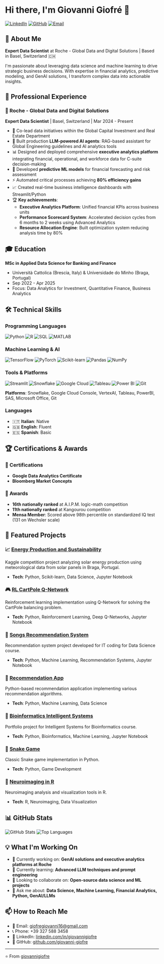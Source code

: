 # Hi there, I'm Giovanni Giofré 👋

[![LinkedIn](https://img.shields.io/badge/LinkedIn-0077B5?style=for-the-badge&logo=linkedin&logoColor=white)](https://linkedin.com/in/giovannigiofre)
[![GitHub](https://img.shields.io/badge/GitHub-100000?style=for-the-badge&logo=github&logoColor=white)](https://github.com/giovanni-giofre)
[![Email](https://img.shields.io/badge/Email-D14836?style=for-the-badge&logo=gmail&logoColor=white)](mailto:giofregiovanni16@gmail.com)

## 🚀 About Me

**Expert Data Scientist** at Roche - Global Data and Digital Solutions | Based in Basel, Switzerland 🇨🇭

I'm passionate about leveraging data science and machine learning to drive strategic business decisions. With expertise in financial analytics, predictive modeling, and GenAI solutions, I transform complex data into actionable insights.

## 💼 Professional Experience

### 🔬 Roche - Global Data and Digital Solutions
**Expert Data Scientist** | Basel, Switzerland | Mar 2024 - Present

- 🎯 Co-lead data initiatives within the Global Capital Investment and Real Estate Department
- 🤖 Built production **LLM-powered AI agents**: RAG-based assistant for Global Engineering guidelines and AI analytics tools
- 📊 Designed and deployed comprehensive **executive analytics platform** integrating financial, operational, and workforce data for C-suite decision-making
- 🔮 Developed **predictive ML models** for financial forecasting and risk assessment
- ⚡ Automated critical processes achieving **80% efficiency gains**
- 📈 Created real-time business intelligence dashboards with Streamlit/Python
- 🏆 **Key achievements**:
  - **Executive Analytics Platform**: Unified financial KPIs across business units
  - **Performance Scorecard System**: Accelerated decision cycles from 6 months to 2 weeks using Advanced Analytics
  - **Resource Allocation Engine**: Built optimization system reducing analysis time by 80%

## 🎓 Education

**MSc in Applied Data Science for Banking and Finance**
- Università Cattolica (Brescia, Italy) & Universidade do Minho (Braga, Portugal)
- Sep 2022 - Apr 2025
- Focus: Data Analytics for Investment, Quantitative Finance, Business Analytics

## 🛠️ Technical Skills

### Programming Languages

![Python](https://img.shields.io/badge/Python-3776AB?style=flat-square&logo=python&logoColor=white)
![R](https://img.shields.io/badge/R-276DC3?style=flat-square&logo=r&logoColor=white)
![SQL](https://img.shields.io/badge/SQL-4479A1?style=flat-square&logo=mysql&logoColor=white)
![MATLAB](https://img.shields.io/badge/MATLAB-0076A8?style=flat-square&logo=mathworks&logoColor=white)

### Machine Learning & AI

![TensorFlow](https://img.shields.io/badge/TensorFlow-FF6F00?style=flat-square&logo=tensorflow&logoColor=white)
![PyTorch](https://img.shields.io/badge/PyTorch-EE4C2C?style=flat-square&logo=pytorch&logoColor=white)
![Scikit-learn](https://img.shields.io/badge/Scikit--learn-F7931E?style=flat-square&logo=scikit-learn&logoColor=white)
![Pandas](https://img.shields.io/badge/Pandas-150458?style=flat-square&logo=pandas&logoColor=white)
![NumPy](https://img.shields.io/badge/NumPy-013243?style=flat-square&logo=numpy&logoColor=white)

### Tools & Platforms

![Streamlit](https://img.shields.io/badge/Streamlit-FF4B4B?style=flat-square&logo=streamlit&logoColor=white)
![Snowflake](https://img.shields.io/badge/Snowflake-29B5E8?style=flat-square&logo=snowflake&logoColor=white)
![Google Cloud](https://img.shields.io/badge/Google_Cloud-4285F4?style=flat-square&logo=google-cloud&logoColor=white)
![Tableau](https://img.shields.io/badge/Tableau-E97627?style=flat-square&logo=tableau&logoColor=white)
![Power BI](https://img.shields.io/badge/Power_BI-F2C811?style=flat-square&logo=powerbi&logoColor=black)
![Git](https://img.shields.io/badge/Git-F05032?style=flat-square&logo=git&logoColor=white)

**Platforms**: Snowflake, Google Cloud Console, VertexAI, Tableau, PowerBI, SAS, Microsoft Office, Git

### Languages

- 🇮🇹 **Italian**: Native
- 🇬🇧 **English**: Fluent
- 🇪🇸 **Spanish**: Basic

## 🏆 Certifications & Awards

### 📜 Certifications

- **Google Data Analytics Certificate**
- **Bloomberg Market Concepts**

### 🥇 Awards

- **16th nationally ranked** at A.I.P.M. logic-math competition
- **11th nationally ranked** at Kangourou competition
- **Mensa Member**: Scored above 98th percentile on standardized IQ test (131 on Wechsler scale)

## 🔬 Featured Projects

### 📈 [Energy Production and Sustainability](https://github.com/giovannigiofre/Energy_Production_and_Sustainability-Kaggle_Competition)
Kaggle competition project analyzing solar energy production using meteorological data from solar panels in Braga, Portugal.
- **Tech**: Python, Scikit-learn, Data Science, Jupyter Notebook

### 🎮 [RL CartPole Q-Network](https://github.com/giovannigiofre/RL_Cartpole_Q-Net)
Reinforcement learning implementation using Q-Network for solving the CartPole balancing problem.
- **Tech**: Python, Reinforcement Learning, Deep Q-Networks, Jupyter Notebook

### 🎵 [Songs Recommendation System](https://github.com/giovannigiofre/songs_recommendation_system)
Recommendation system project developed for IT coding for Data Science course.
- **Tech**: Python, Machine Learning, Recommendation Systems, Jupyter Notebook

### 🤖 [Recommendation App](https://github.com/giovannigiofre/recommendation_app)
Python-based recommendation application implementing various recommendation algorithms.
- **Tech**: Python, Machine Learning, Data Science

### 🧬 [Bioinformatics Intelligent Systems](https://github.com/giovannigiofre/si)
Portfolio project for Intelligent Systems for Bioinformatics course.
- **Tech**: Python, Bioinformatics, Machine Learning, Jupyter Notebook

### 🐍 [Snake Game](https://github.com/giovannigiofre/snake_game)
Classic Snake game implementation in Python.
- **Tech**: Python, Game Development

### 🧠 [Neuroimaging in R](https://github.com/giovannigiofre/imaging_in_r)
Neuroimaging analysis and visualization tools in R.
- **Tech**: R, Neuroimaging, Data Visualization

## 📊 GitHub Stats

![GitHub Stats](https://github-readme-stats.vercel.app/api?username=giovannigiofre&show_icons=true&theme=radical&hide_border=true)
![Top Languages](https://github-readme-stats.vercel.app/api/top-langs/?username=giovannigiofre&layout=compact&theme=radical&hide_border=true)

## 💡 What I'm Working On

- 🔭 Currently working on: **GenAI solutions and executive analytics platforms at Roche**
- 🌱 Currently learning: **Advanced LLM techniques and prompt engineering**
- 👯 Looking to collaborate on: **Open-source data science and ML projects**
- 💬 Ask me about: **Data Science, Machine Learning, Financial Analytics, Python, GenAI/LLMs**

## 📫 How to Reach Me

- 📧 Email: giofregiovanni16@gmail.com
- 📞 Phone: +39 327 588 3458
- 💼 LinkedIn: [linkedin.com/in/giovannigiofre](https://linkedin.com/in/giovannigiofre)
- 🐙 GitHub: [github.com/giovanni-giofre](https://github.com/giovanni-giofre)

---

⭐️ From [giovannigiofre](https://github.com/giovannigiofre)
